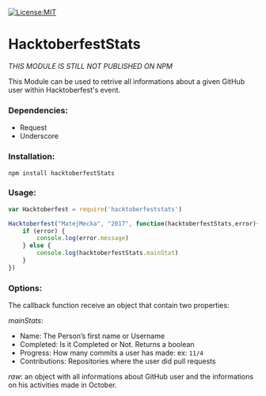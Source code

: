 [![License:MIT](https://img.shields.io/badge/License-MIT-yellow.svg)](https://opensource.org/licenses/MIT)

# HacktoberfestStats
*THIS MODULE IS STILL NOT PUBLISHED ON NPM*

This Module can be used to retrive all informations about a given GitHub user within Hacktoberfest's event.

### Dependencies:
* Request
* Underscore

### Installation:
`npm install hacktoberfestStats`

### Usage:
```js
var Hacktoberfest = require('hacktoberfeststats')

Hacktoberfest("MatejMecka", "2017", function(hacktoberfestStats,error){
	if (error) {
		console.log(error.message)
	} else {
		console.log(hacktoberfestStats.mainStat)
	}
})
```

### Options:

The callback function receive an object that contain two properties:

*mainStats*:
* Name: The Person’s first name or Username
* Completed: Is it Completed or Not. Returns a boolean
* Progress: How many commits a user has made: ex: `11/4`
* Contributions: Repositories where the user did pull requests

*raw*: an object with all informations about GitHub user and the informations on his activities made in October.
